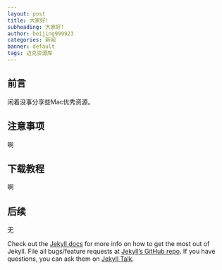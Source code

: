 ```yaml
---
layout: post
title: 大家好!
subheading: 大家好!
author: beijing999923
categories: 新闻
banner: default
tags: 迈克资源库
---
```


## 前言

闲着没事分享些Mac优秀资源。

## 注意事项

啊

## 下载教程

啊

## 后续

无


Check out the [Jekyll docs][jekyll-docs] for more info on how to get the most out of Jekyll. File all bugs/feature requests at [Jekyll’s GitHub repo][jekyll-gh]. If you have questions, you can ask them on [Jekyll Talk][jekyll-talk].

[jekyll-docs]: https://jekyllrb.com/docs/home
[jekyll-gh]: https://github.com/jekyll/jekyll
[jekyll-talk]: https://talk.jekyllrb.com/
